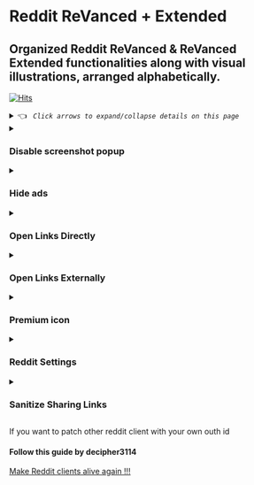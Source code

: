 # Reddit ReVanced + Extended


## Organized Reddit ReVanced & ReVanced Extended functionalities along with visual illustrations, arranged alphabetically.

[![Hits](https://hits.sh/github.com/kazimmt/rvx-features/reddit/hits.svg)](https://hits.sh/github.com/kazimmt/rvx-features/reddit/hits/)

<details><summary> 👈 <code><i> Click arrows to expand/collapse details on this page </i></code></summary></details>

<details>
<summary>

### Disable screenshot popup
</summary>

>Disables the popup that shows up when taking a screenshot.

![](../assets/reddit/Disable-screenshot-popup.jpg)
>No longar valid since reddit 2023.27.xx
</details>

<details>
<summary>

### Hide ads
</summary>

>Hides ads from the Reddit.

![](../assets/reddit/Hide-ads.jpg)
</details>

<details>
<summary>

### Open Links Directly
</summary>

>Skips over redirection URLs to external links.

![](../assets/reddit/Open-Links-Directly.jpg)
</details>

<details>
<summary>

### Open Links Externally
</summary>

>Open links outside of the app directly in your browser.

![](../assets/reddit/Open-Links-Externally.jpg)
</details>

<details>
<summary>

### Premium icon
</summary>

>Unlocks premium icons.

![](../assets/reddit/Premium-icon.jpg)
</details>

<details>
<summary>

### Reddit Settings
</summary>

>Adds ReVanced Extended settings to Reddit.

![](../assets/reddit/Reddit-Settings.jpg)
</details>

<details>
<summary>

### Sanitize Sharing Links
</summary>

>Removes (tracking) query parameters from the URLs when sharing links.

![](../assets/reddit/Sanitize-Sharing-Links.jpg)
</details>

If you  want to patch other reddit client with your own outh id
#### Follow this guide by decipher3114
[Make Reddit clients alive again !!!](https://gist.github.com/decipher3114/4423a2671dc3ce4401025b737d5c89f4)